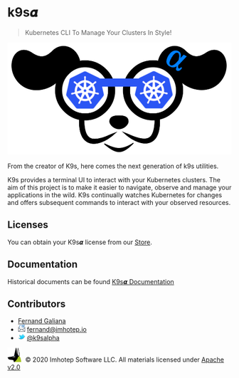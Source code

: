 # k9s𝜶

> Kubernetes CLI To Manage Your Clusters In Style!

<img src="assets/k9salpha.png" alt="k9salpha">

From the creator of K9s, here comes the next generation of k9s utilities.

K9s provides a terminal UI to interact with your Kubernetes clusters.
The aim of this project is to make it easier to navigate, observe and manage
your applications in the wild. K9s continually watches Kubernetes
for changes and offers subsequent commands to interact with your observed resources.

## Licenses

You can obtain your K9s𝞪 license from our [Store](https://k9salpha.myshopify.com).

## Documentation

Historical documents can be found [K9s𝞪 Documentation](https://k9salpha.io)

## Contributors

* [Fernand Galiana](https://github.com/imhotepio)
* <img src="assets/mail.png" width="16" height="auto" alt="email"/>  fernand@imhotep.io
* <img src="assets/twitter.png" width="16" height="auto" alt="twitter"/> [@k9salpha](https://twitter.com/k9salpha?lang=en)

<img src="assets/imhotep_logo.png" width="32" height="auto" alt="Imhotep"/> &nbsp;© 2020 Imhotep Software LLC. All materials licensed under [Apache v2.0](http://www.apache.org/licenses/LICENSE-2.0)
